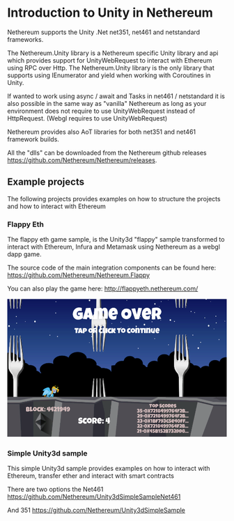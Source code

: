 # Introduction to Unity in Nethereum

Nethereum supports the Unity .Net net351, net461 and netstandard frameworks. 

The Nethereum.Unity library is a Nethereum specific Unity library and api which provides support for UnityWebRequest to interact with Ethereum using RPC over Http. The Nethereum.Unity library is the only library that supports using IEnumerator and yield when working with Coroutines in Unity.

If wanted to work using async / await and Tasks in net461 / netstandard it is also possible in the same way as "vanilla" Nethereum as long as your environment does not require to use UnityWebRequest instead of HttpRequest. (Webgl requires to use UnityWebRequest)

Nethereum provides also AoT libraries for both net351 and net461 framework builds.

All the "dlls" can be downloaded from the Nethereum github releases https://github.com/Nethereum/Nethereum/releases.

## Example projects

The following projects provides examples on how to structure the projects and how to interact with Ethereum

### Flappy Eth

The flappy eth game sample, is the Unity3d "flappy" sample transformed to interact with Ethereum, Infura and Metamask using Nethereum as a webgl dapp game.

The source code of the main integration components can be found here: https://github.com/Nethereum/Nethereum.Flappy

You can also play the game here: http://flappyeth.nethereum.com/

![Flappy Eth](screenshots/flappy.png)

### Simple Unity3d sample

This simple Unity3d sample provides examples on how to interact with Ethereum, transfer ether and interact with smart contracts

There are two options the Net461 
https://github.com/Nethereum/Unity3dSimpleSampleNet461

And 351
https://github.com/Nethereum/Unity3dSimpleSample
